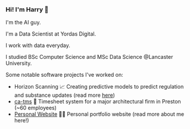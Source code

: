 ### Hi! I'm Harry 👋

I'm the AI guy.

I'm a Data Scientist at Yordas Digital.

I work with data everyday. 

I studied BSc Computer Science and MSc Data Science @Lancaster University.

Some notable software projects I've worked on:

- Horizon Scanning 📈 Creating predictive models to predict regulation and substance updates (read more [here](https://www.productstewards.org/blog/predicting-global-regulatory-futures-proactive-product-stewardship))
- [ca-tms](https://www.ca-tms.com/) 📝 Timesheet system for a major architectural firm in Preston (~60 employees)
- [Personal Website](https://www.harrybaines.net/) 👨‍💻 Personal portfolio website (read more about me here!)
